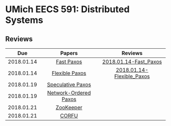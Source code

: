 UMich EECS 591: Distributed Systems
===

## Reviews

| Due | Papers | Reviews |
|:---:|:------:|:--------------:|
|2018.01.14|[Fast Paxos](https://web.eecs.umich.edu/~manosk/assets/papers/fast_paxos.pdf)|[2018.01.14-Fast_Paxos](https://github.com/h1994st/EECS-591/blob/master/Reviews/2018.01.14-Fast_Paxos.md)|
|2018.01.14|[Flexible Paxos](https://web.eecs.umich.edu/~manosk/assets/papers/flexible_paxos_opodis2016.pdf)|[2018.01.14-Flexible_Paxos](https://github.com/h1994st/EECS-591/blob/master/Reviews/2018.01.14-Flexible_Paxos.md)|
|2018.01.19|[Speculative Paxos](https://web.eecs.umich.edu/~manosk/assets/papers/specpaxos-nsdi15.pdf)||
|2018.01.19|[Network-Ordered Paxos](https://web.eecs.umich.edu/~manosk/assets/papers/nopaxos-osdi16.pdf)||
|2018.01.21|[ZooKeeper](https://web.eecs.umich.edu/~manosk/assets/papers/zookeeper.pdf)||
|2018.01.21|[CORFU](https://web.eecs.umich.edu/~manosk/assets/papers/corfu.pdf)||
